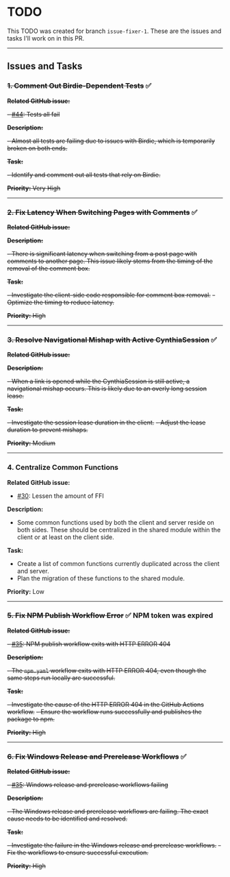 # TODO

This TODO was created for branch `issue-fixer-1`. These are the issues and tasks I'll work on in this PR.

---

## Issues and Tasks

### ~~1. Comment Out Birdie-Dependent Tests~~ ✅

~~**Related GitHub issue:**~~

~~- [#44](https://github.com/CynthiaWebsiteEngine/Mini/issues/44): Tests all fail~~

~~**Description:**~~

~~- Almost all tests are failing due to issues with Birdie, which is temporarily broken on both ends.~~

~~**Task:**~~

~~- Identify and comment out all tests that rely on Birdie.~~

~~**Priority:** Very High~~

---

### ~~2. Fix Latency When Switching Pages with Comments~~ ✅

~~**Related GitHub issue:**~~

~~**Description:**~~

~~- There is significant latency when switching from a post page with comments to another page. This issue likely stems from the timing of the removal of the comment box.~~

~~**Task:**~~

~~- Investigate the client-side code responsible for comment box removal.~~
~~- Optimize the timing to reduce latency.~~

~~**Priority:** High~~

---

### ~~3. Resolve Navigational Mishap with Active CynthiaSession~~ ✅

~~**Related GitHub issue:**~~

~~**Description:**~~

~~- When a link is opened while the CynthiaSession is still active, a navigational mishap occurs. This is likely due to an overly long session lease.~~

~~**Task:**~~

~~- Investigate the session lease duration in the client.~~
~~- Adjust the lease duration to prevent mishaps.~~

~~**Priority:** Medium~~

---

### 4. Centralize Common Functions

**Related GitHub issue:**

- [#30](https://github.com/CynthiaWebsiteEngine/Mini/issues/30): Lessen the amount of FFI

**Description:**

- Some common functions used by both the client and server reside on both sides. These should be centralized in the shared module within the client or at least on the client side.

**Task:**

- Create a list of common functions currently duplicated across the client and server.
- Plan the migration of these functions to the shared module.

**Priority:** Low

---

### ~~5. Fix NPM Publish Workflow Error~~ ✅ NPM token was expired

~~**Related GitHub issue:**~~

~~- [#35](https://github.com/CynthiaWebsiteEngine/Mini/issues/35): NPM publish workflow exits with HTTP ERROR 404~~

~~**Description:**~~

~~- The `npm.yaml` workflow exits with HTTP ERROR 404, even though the same steps run locally are successful.~~

~~**Task:**~~

~~- Investigate the cause of the HTTP ERROR 404 in the GitHub Actions workflow.~~
~~- Ensure the workflow runs successfully and publishes the package to npm.~~

~~**Priority:** High~~

---

### ~~6. Fix Windows Release and Prerelease Workflows~~ ✅

~~**Related GitHub issue:**~~

~~- [#35](https://github.com/CynthiaWebsiteEngine/Mini/issues/35): Windows release and prerelease workflows failing~~

~~**Description:**~~

~~- The Windows release and prerelease workflows are failing. The exact cause needs to be identified and resolved.~~

~~**Task:**~~

~~- Investigate the failure in the Windows release and prerelease workflows.~~
~~- Fix the workflows to ensure successful execution.~~

~~**Priority:** High~~
